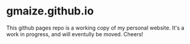 # gmaize.github.io
This github pages repo is a working copy of my personal website. It's a work in progress, and will eventully be
moved. Cheers!
